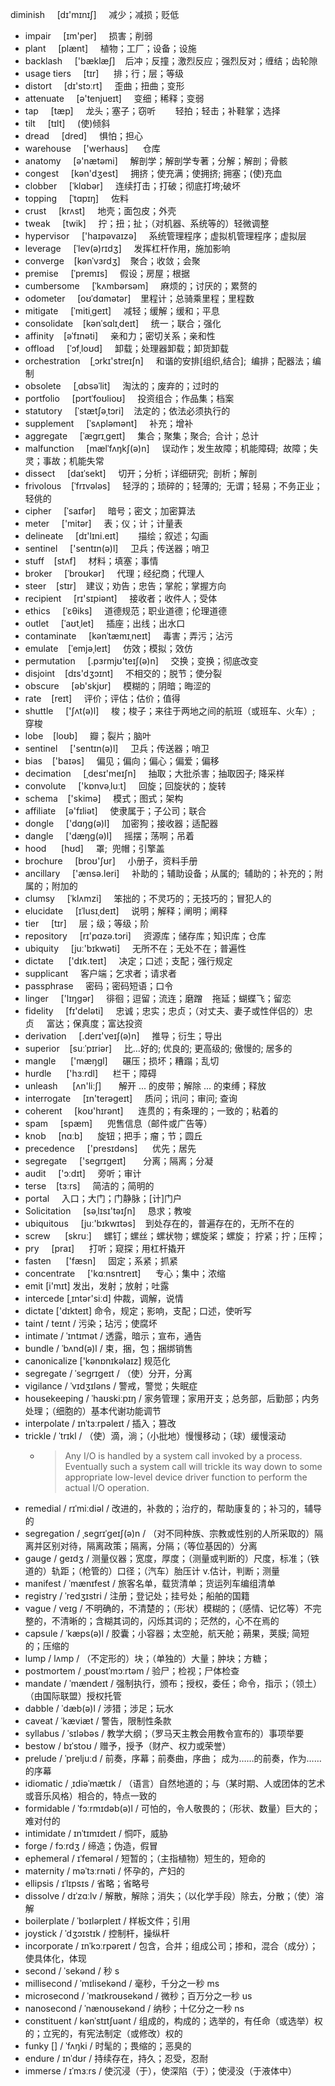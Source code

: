diminish     [dɪ'mɪnɪʃ]     减少；减损；贬低

- impair     [ɪm'per]     损害；削弱
- plant     [plænt]     植物；工厂；设备；设施
- backlash     ['bæklæʃ]    后冲；反撞；激烈反应；强烈反对；缠结；齿轮隙
- usage tiers     [tɪr]      排；行；层；等级
- distort     [dɪ'stɔːrt]     歪曲；扭曲；变形
- attenuate     [ə'tenjueɪt]     变细；稀释；变弱
- tap     [tæp]     龙头；塞子；窃听        轻拍；轻击；补鞋掌；选择
- tilt     [tɪlt]     (使)倾斜
- dread     [dred]     惧怕；担心
- warehouse     ['werhaʊs]      仓库
- anatomy     [ə'nætəmi]     解剖学；解剖学专著；分解；解剖；骨骸
- congest     [kən'dʒest]     拥挤；使充满；使拥挤; 拥塞；(使)充血
- clobber     [ˈklɑbər]     连续打击；打破；彻底打垮;破坏
- topping     [ˈtɑpɪŋ]     佐料
- crust     [krʌst]     地壳；面包皮；外壳
- tweak     [twik]     拧；扭；扯；（对机器、系统等的）轻微调整
- hypervisor     ['haɪpəvaɪzə]     系统管理程序；虚拟机管理程序；虚拟层
- leverage     [ˈlev(ə)rɪdʒ]     发挥杠杆作用，施加影响
- converge    [kənˈvɜrdʒ]    聚合；收敛；会聚
- premise     [ˈpremɪs]     假设；房屋；根据
- cumbersome     [ˈkʌmbərsəm]     麻烦的；讨厌的；累赘的
- odometer     [oʊˈdɑmətər]    里程计；总骑乘里程；里程数
- mitigate     [ˈmitiˌɡeɪt]     减轻；缓解；缓和；平息
- consolidate    [kənˈsɑlɪˌdeɪt]     统一；联合；强化
- affinity    [əˈfɪnəti]     亲和力；密切关系；亲和性
- offload     [ˈɔfˌloʊd]     卸载；处理器卸载；卸货卸载
- orchestration    [ˌɔrkɪ'streɪʃn]     和谐的安排[组织,结合];  编排；配器法；编制
- obsolete     [ˌɑbsəˈlit]     淘汰的；废弃的；过时的
- portfolio     [pɔrtˈfoʊlioʊ]     投资组合；作品集；档案
- statutory     [ˈstætʃəˌtɔri]    法定的；依法必须执行的
- supplement     [ˈsʌpləmənt]     补充；增补
- aggregate     [ˈæɡrɪˌɡeɪt]     集合；聚集；聚合;  合计；总计
- malfunction     [mælˈfʌŋkʃ(ə)n]     误动作；发生故障；机能障碍;  故障；失灵；事故；机能失常
- dissect     [daɪˈsekt]     切开；分析；详细研究;  剖析；解剖
- frivolous    [ˈfrɪvələs]     轻浮的；琐碎的；轻薄的;  无谓；轻易；不务正业；轻佻的
- cipher     [ˈsaɪfər]     暗号；密文；加密算法
- meter     ['mitər]     表；仪；计；计量表
- delineate     [dɪ'lɪni.eɪt]        描绘；叙述；勾画
- sentinel     ['sentɪn(ə)l]     卫兵；传送器；哨卫
- stuff    [stʌf]     材料；填塞；事情
- broker     [ˈbroʊkər]     代理；经纪商；代理人
- steer    [stɪr]    建议；劝告；忠告；掌舵；掌握方向
- recipient     [rɪ'sɪpiənt]     接收者；收件人；受体
- ethics     [ˈɛθiks]     道德规范；职业道德；伦理道德
- outlet     [ˈaʊtˌlet]     插座；出线；出水口
- contaminate     [kənˈtæmɪˌneɪt]     毒害；弄污；沾污
- emulate    [ˈemjəˌleɪt]     仿效；模拟；效仿
- permutation     [.pɜrmjʊ'teɪʃ(ə)n]     交换；变换；彻底改变
- disjoint    [dɪs'dʒɔɪnt]     不相交的；脱节；使分裂
- obscure     [əb'skjʊr]     模糊的；阴暗；晦涩的
- rate    [reɪt]     评价；评估；估价；值得
- shuttle     ['ʃʌt(ə)l]     梭；梭子；来往于两地之间的航班（或班车、火车）; 穿梭
- lobe    [loʊb]     瓣；裂片；脑叶
- sentinel     ['sentɪn(ə)l]     卫兵；传送器；哨卫
- bias    ['baɪəs]     偏见；偏向；偏心；偏爱；偏移
- decimation     [ˌdesɪ'meɪʃn]     抽取；大批杀害；抽取因子; 降采样
- convolute     ['kɒnvəˌluːt]     回旋；回旋状的；旋转
- schema    ['skimə]     模式；图式；架构
- affiliate    [ə'fɪliət]     使隶属于；子公司；联合
- dongle     ['dɑŋɡ(ə)l]     加密狗；接收器；适配器
- dangle     ['dæŋɡ(ə)l]     摇摆；荡啊；吊着
- hood      [hʊd]     罩;  兜帽；引擎盖
- brochure     [broʊ'ʃʊr]     小册子，资料手册
- ancillary     ['ænsə.leri]     补助的；辅助设备；从属的;  辅助的；补充的；附属的；附加的
- clumsy     [ˈklʌmzi]     笨拙的；不灵巧的；无技巧的；冒犯人的
- elucidate     [ɪˈlusɪˌdeɪt]     说明；解释；阐明；阐释
- tier     [tɪr]     层；级；等级；阶
- repository     [rɪ'pɑzə.tɔri]     资源库；储存库；知识库；仓库
- ubiquity     [juː'bɪkwəti]     无所不在；无处不在；普遍性
- dictate      ['dɪk.teɪt]     决定；口述；支配；强行规定
- supplicant     客户端；乞求者；请求者
- passphrase     密码；密码短语；口令
- linger     ['lɪŋɡər]     徘徊；逗留；流连；磨蹭    拖延；蝴蝶飞；留恋
- fidelity     [fɪ'deləti]     忠诚；忠实；忠贞；（对丈夫、妻子或性伴侣的）忠贞     富达；保真度；富达投资
- derivation     [.derɪ'veɪʃ(ə)n]     推导；衍生；导出
- superior    [suːˈpɪriər]     比…好的; 优良的; 更高级的; 傲慢的; 居多的
- mangle      ['mæŋɡl]      碾压；损坏；糟蹋；乱切
- hurdle      ['hɜːrdl]      栏干；障碍
- unleash      [ʌn'liːʃ]       解开 ... 的皮带；解除 ... 的束缚；释放
- interrogate     [ɪn'terəɡeɪt]     质问；讯问；审问; 查询
- coherent     [koʊ'hɪrənt]      连贯的；有条理的；一致的；粘着的
- spam     [spæm]      兜售信息（邮件或广告等）
- knob     [nɑːb]      旋钮；把手；瘤；节；圆丘
- precedence     ['presɪdəns]      优先；居先
- segregate     ['seɡrɪɡeɪt]       分离；隔离；分凝
- audit     ['ɔːdɪt]     旁听；审计
- terse    [tɜːrs]     简洁的；简明的
- portal     入口；大门；门静脉；[计]门户
- Solicitation     [səˌlɪsɪ'təɪʃn]     恳求；教唆
- ubiquitous     [juː'bɪkwɪtəs]    到处存在的，普遍存在的，无所不在的
- screw      [skruː]     螺钉；螺丝；螺状物；螺旋桨；螺旋； 拧紧；拧；压榨；
- pry     [praɪ]      打听；窥探；用杠杆撬开
- fasten      ['fæsn]     固定；系紧；抓紧
- concentrate     ['kɑːnsntreɪt]      专心；集中；浓缩
- emit  [i'mɪt]  发出，发射；放射；吐露
- intercede [ˌɪntər'siːd] 仲裁，调解，说情
- dictate ['dɪkteɪt]  命令，规定；影响，支配；口述，使听写
- taint   / teɪnt /   污染；玷污；使腐坏
- intimate  / ˈɪntɪmət /    透露，暗示；宣布，通告
- bundle   / ˈbʌnd(ə)l /    束，捆，包；捆绑销售
- canonicalize ['kənɒnɪkəlaɪz] 规范化
- segregate  / ˈseɡrɪɡeɪt /  （使）分开，分离
- vigilance / ˈvɪdʒɪləns /  警戒，警觉；失眠症
- housekeeping  / ˈhaʊskiːpɪŋ /   家务管理；家用开支；总务部，后勤部；内务处理；（细胞的）基本代谢功能调节
- interpolate  / ɪnˈtɜːrpəleɪt /  插入；篡改
- trickle  / ˈtrɪkl /  （使）滴，淌；（小批地）慢慢移动；（球）缓慢滚动
	- > Any I/O is handled by a system call invoked by a process. Eventually such a system call will trickle its way down to some appropriate low-level device driver function to perform the actual I/O operation.
- remedial  / rɪˈmiːdiəl /  改进的，补救的；治疗的，帮助康复的；补习的，辅导的
- segregation  / ˌseɡrɪˈɡeɪʃ(ə)n /  （对不同种族、宗教或性别的人所采取的）隔离并区别对待，隔离政策；隔离，分隔；（等位基因的）分离
- gauge  / ɡeɪdʒ /  测量仪器；宽度，厚度；（测量或判断的）尺度，标准；（铁道的）轨距；（枪管的）口径；（汽车）胎压计  v.估计，判断；测量
- manifest  / ˈmænɪfest /  旅客名单，载货清单；货运列车编组清单
- registry  / ˈredʒɪstri /  注册；登记处；挂号处；船舶的国籍
- vague  / veɪɡ /  不明确的，不清楚的；（形状）模糊的；（感情、记忆等）不完整的，不清晰的；含糊其词的，闪烁其词的；茫然的，心不在焉的
- capsule    / ˈkæps(ə)l /  胶囊；小容器；太空舱，航天舱；蒴果，荚膜;   简短的；压缩的
- lump   / lʌmp /    （不定形的）块；（单独的）大量；肿块；方糖；
- postmortem   / ˌpoʊstˈmɔːrtəm /   验尸；检视；尸体检查
- mandate    / ˈmændeɪt /    强制执行，颁布；授权，委任；命令，指示；（领土）（由国际联盟）授权托管
- dabble  / ˈdæb(ə)l /  涉猎；涉足；玩水
- caveat  / ˈkæviæt /   警告，限制性条款
- syllabus  / ˈsɪləbəs /  教学大纲；（罗马天主教会用教令宣布的）事项举要
- bestow    / bɪˈstoʊ /   赠予，授予（财产、权力或荣誉）
- prelude   / ˈpreljuːd /  前奏，序幕；前奏曲，序曲；  成为……的前奏，作为……的序幕
- idiomatic  / ˌɪdiəˈmætɪk /   （语言）自然地道的；与（某时期、人或团体的艺术或音乐风格）相合的，特点一致的
- formidable  / ˈfɔːrmɪdəb(ə)l /  可怕的，令人敬畏的；（形状、数量）巨大的；难对付的
- intimidate  / ɪnˈtɪmɪdeɪt /  恫吓，威胁
- forge	 / fɔːrdʒ /		缔造；伪造，假冒
- ephemeral / ɪˈfemərəl /  短暂的；（主指植物）短生的，短命的
- maternity / məˈtɜːrnəti / 怀孕的，产妇的
- ellipsis	/ ɪˈlɪpsɪs /   省略；省略号
- dissolve / dɪˈzɑːlv /    解散，解除；消失；（以化学手段）除去，分散；（使）溶解
- boilerplate  / ˈbɔɪlərpleɪt /		样板文件；引用
- joystick	  / ˈdʒɔɪstɪk /		 控制杆，操纵杆
- incorporate  / ɪnˈkɔːrpəreɪt /  包含，合并；组成公司；掺和，混合（成分）；使具体化，体现
- second		/ ˈsekənd /		秒						  s
- millisecond	/ ˈmɪlisekənd /	毫秒，千分之一秒			ms
- microsecond	/ ˈmaɪkroʊsekənd /	微秒；百万分之一秒		us
- nanosecond	/ ˈnænoʊsekənd /	纳秒；十亿分之一秒		ns
- constituent	/ kənˈstɪtʃuənt /	组成的，构成的；选举的，有任命（或选举）权的；立宪的，有宪法制定（或修改）权的
- funky	[]		/ ˈfʌŋki /		时髦的；畏缩的；恶臭的
- endure	/ ɪnˈdʊr /		持续存在，持久；忍受，忍耐
- immerse	/ ɪˈmɜːrs /		使沉浸（于），使深陷（于）；使浸没（于液体中）